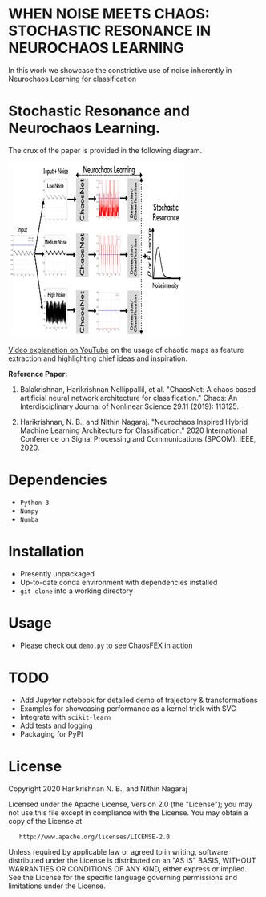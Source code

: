 # WHEN NOISE MEETS CHAOS: STOCHASTIC RESONANCE IN NEUROCHAOS LEARNING

In this work we showcase the constrictive use of noise inherently in Neurochaos Learning for classification

# Stochastic Resonance and Neurochaos Learning.

The crux of the paper is provided in the following diagram.

<img
src="Images for architecture_signal_detection_SR/full_architecture.png"
raw=true
width="350"
height="350"
alt="Subject Pronouns"
style="margin-right: 10px;"
/>


[Video explanation on YouTube](https://www.youtube.com/watch?v=8JQstLi4COk) on the usage of chaotic maps as feature extraction and highlighting chief ideas and inspiration.

**Reference Paper:**

1. Balakrishnan, Harikrishnan Nellippallil, et al. "ChaosNet: A chaos based artificial neural network architecture for classification." Chaos: An Interdisciplinary Journal of Nonlinear Science 29.11 (2019): 113125.

2. Harikrishnan, N. B., and Nithin Nagaraj. "Neurochaos Inspired Hybrid Machine Learning Architecture for Classification." 2020 International Conference on Signal Processing and Communications (SPCOM). IEEE, 2020.

# Dependencies

 - `Python 3`
 - `Numpy`
 - `Numba`

# Installation

 - Presently unpackaged
 - Up-to-date conda environment with dependencies installed
 - `git clone` into a working directory

# Usage

 - Please check out `demo.py` to see ChaosFEX in action

# TODO

 - Add Jupyter notebook for detailed demo of trajectory & transformations
 - Examples for showcasing performance as a kernel trick with SVC
 - Integrate with `scikit-learn`
 - Add tests and logging
 - Packaging for PyPI


# License

Copyright 2020 Harikrishnan N. B., and Nithin Nagaraj

   Licensed under the Apache License, Version 2.0 (the "License");
   you may not use this file except in compliance with the License.
   You may obtain a copy of the License at

       http://www.apache.org/licenses/LICENSE-2.0

   Unless required by applicable law or agreed to in writing, software
   distributed under the License is distributed on an "AS IS" BASIS,
   WITHOUT WARRANTIES OR CONDITIONS OF ANY KIND, either express or implied.
   See the License for the specific language governing permissions and
   limitations under the License.
